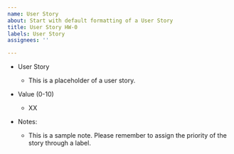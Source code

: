 ```yaml
---
name: User Story
about: Start with default formatting of a User Story
title: User Story HW-0
labels: User Story
assignees: ''

---
```


- User Story
  - This is a placeholder of a user story.

- Value (0-10)
  - XX

- Notes:
  - This is a sample note. Please remember to assign the priority of the story through a label.

